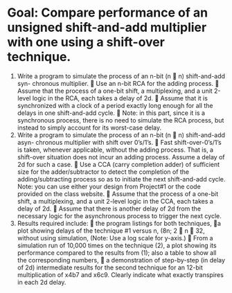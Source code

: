 # Goal: Compare performance of an unsigned shift-and-add multiplier with one using a shift-over technique.

1. Write a program to simulate the process of an n-bit (n  n) shift-and-add syn-
chronous multiplier.
 Use an n-bit RCA for the adding process.
 Assume that the process of a one-bit shift, a multiplexing, and a unit 2-level
logic in the RCA, each takes a delay of 2d.
 Assume that it is synchronized with a clock of a period exactly long enough
for all the delays in one shift-and-add cycle.
 Note: in this part, since it is a synchronous process, there is no need to simulate
the RCA process, but instead to simply account for its worst-case delay.
2. Write a program to simulate the process of an n-bit (n  n) shift-and-add asyn-
chronous multiplier with shift over 0’s/1’s.
 Fast shift-over-0’s/1’s is taken, whenever applicable, without the adding process.
That is, a shift-over situation does not incur an adding process. Assume
a delay of 2d for such a case.
 Use a CCA (carry completion adder) of sufficient size for the adder/subtractor
to detect the completion of the adding/subtracting process so as to initiate the
next shift-and-add cycle. Note: you can use either your design from Project#1
or the code provided on the class website.
 Assume that the process of a one-bit shift, a multiplexing, and a unit 2-level
logic in the CCA, each takes a delay of 2d.
 Assume that there is another delay of 2d from the necessary logic for the asynchronous
process to trigger the next cycle.
3. Results required include:
 the program listings for both techniques,
 a plot showing delays of the technique #1 versus n, (8n; 2  n  32, without
using simulation, (Note: Use a log scale for y-axis.)
 From a simulation run of 10,000 times on the technique (2), a plot showing
its performance compared to the results from (1); also a table to show all the
corresponding numbers,
 a demonstration of step-by-step (in delay of 2d) intermediate results for the
second technique for an 12-bit multiplication of x4b7 and x6c9. Clearly indicate
what exactly transpires in each 2d delay.

